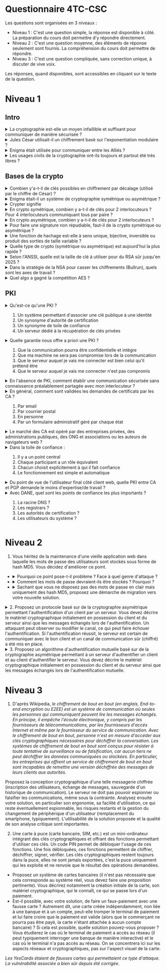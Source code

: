 Questionnaire 4TC-CSC
=====================

Les questions sont organisées en 3 niveaux :

* Niveau 1 : C'est une question simple, la réponse est disponible à côté. La préparation du cours doit permettre d'y répondre directement.
* Niveau 2 : C'est une question moyenne, des éléments de réponse seulement sont fournis. La compréhension du cours doit permettre de répondre.
* Niveau 3 : C'est une question compliquée, sans correction unique, à discuter de vive voix.

Les réponses, quand disponibles, sont accessibles en cliquant sur le texte de la question.

Niveau 1
========

Intro
-----

<details> 
<summary>La cryptographie est-elle un moyen infaillible et suffisant pour communiquer de manière sécurisée ?</summary>
Non
</details>

<details> 
  <summary>Jules César utilisait-il un chiffrement basé sur l'exponentiation modulaire ? </summary>
   Non
</details>

<details> 
<summary>Enigma était utilisée pour communiquer entre les Alliés ?</summary>
Non
</details>

<details> 
<summary>Les usages civils de la cryptographie ont-ils toujours et partout été très libres ?</summary>
Pas partout, pas toujours
</details>






Bases de la crypto
------------------

<details>
<summary>Combien y'a-t-il de clés possibles en chiffrement par décalage (utilisé par le chiffre de César) ?</summary>
26
</details>

<details>
<summary>Enigma était-il un système de cryptographie symétrique ou asymétrique ?</summary>
Symétrique
</details>

<details>
<summary>Crypter signifie</summary>
Rien, le terme n'existe pas
</details>

<details>
<summary>En crypto symétrique, combien y a-t-il de clés pour 2 interlocuteurs ? Pour 4 interlocuteurs communiquant tous par paire ? </summary>
Une unique clé connue des 2 interlocuteurs - 8 clés
</details>

<details>
<summary>En crypto asymétrique, combien y a-t-il de clés pour 2 interlocuteurs ? </summary>
Une paire de clés par interlocuteur (4 clés pour 2 interlocuteurs)
</details>

<details>
<summary>Pour faire une signature non répudiable, faut-il de la crypto symétrique ou asymétrique ?</summary>
asymétrique
</details>

<details>
<summary>Une fonction de hachage est-elle à sens unique, bijective, inversible ou produit des sorties de taille variable ?</summary>
à sens unique
</details>

<details>
<summary>Quelle type de crypto (symétrique ou asymétrique) est aujourd'hui la plus rapide ?</summary>
symétrique
</details>

<details>
<summary>Selon l'ANSSI, quelle est la taille de clé à utiliser pour du RSA sûr jusqu'en 2025 ?</summary>
2048 bits
</details>

<details>
<summary>Dans la stratégie de la NSA pour casser les chiffrements (Bullrun), quels sont les axes de travail ?</summary>
Wikipedia :
<ol>
<li> des mesures pour s'assurer le contrôle sur l'établissement de normes américaines et internationales de chiffrement (NIST, normes ISO),</li>
<li> la collaboration avec des entreprises technologiques pour intégrer — dès la conception — des portes dérobées dans leurs solutions de chiffrement (logiciels ou puces électroniques),</li>
<li> la collaboration avec des fournisseurs de services Internet pour récupérer des certificats de chiffrement,</li>
<li> l'investissement dans des ordinateurs à hautes performances,</li>
<li> voire des cyberattaques ou l'espionnage des sociétés pour leur voler leurs clés numériques.</li>
</ol>
</details>

<details>
<summary>Quel algo a gagné la compétition AES ?</summary>
Rijndael
</details>



PKI
---

<details>
<summary>Qu'est-ce qu'une PKI ?
<ol>
	<li> Un système permettant d'associer une clé publique à une identité</li>
	<li> Un synonyme d'autorité de certification</li>
	<li> Un synonyme de toile de confiance</li>
	<li> Un serveur dédié à la récupération de clés privées</li>
</ol></summary>
Un système permettant d'associer une clé publique à une identité
</details>

<details>
<summary>Quelle garantie nous offre a priori une PKI ?
<ol>
	<li> Que la communication pourra être confidentielle et intègre</li>
	<li> Que ma machine ne sera pas compromise lors de la communication</li>
	<li> Que le serveur auquel je vais me connecter est bien celui qu'il prétend être</li>
	<li> Que le serveur auquel je vais me connecter n'est pas compromis</li>
</ol></summary>
1 et 3
</details>

<details>
<summary>En l'absence de PKI, comment établir une communication sécurisée sans connaissance préalablement partagée avec mon interlocuteur ?</summary>
Je ne peux pas
</details>




<details>
<summary>En général, comment sont validées les demandes de certificats par les CA ?
<ol>
	<li> Par email</li>
	<li> Par courrier postal</li>
	<li> En personne</li>
	<li> Par un formulaire administratif géré par chaque état</li>
</ol>
</summary>
Par email
</details>

<details>
<summary>Le marché des CA est opéré par des entreprises privées, des administrations publiques, des ONG et associations ou les auteurs de navigateurs web ?</summary>

Des entreprises privées
</details>

<details>
<summary>Dans la toile de confiance :
<ol>
	<li> Il y a un point central</li>
	<li> Chaque participant a un rôle équivalent</li>
	<li> Chacun choisit explicitement à qui il fait confiance</li>
	<li> Le fonctionnement est simple et automatique</li>
</ol>
</summary>
2 et 3
</details>

<details>
<summary>Du point de vue de l'utilisateur final côté client web, quelle PKI entre CA et PGP demande le moins d'expertise/de travail ?</summary>
CA
</details>

<details>
<summary>Avec DANE, quel sont les points de confiance les plus importants ?
<ol>
	<li> La racine DNS ?</li>
	<li> Les registrars ?</li>
	<li> Les autorités de certification ?</li>
	<li> Les utilisateurs du système ?</li>
</ol>
</summary>
La racine DNS et les registrars
</details>


Niveau 2
========


1. Vous héritez de la maintenance d'une vieille application web dans laquelle les mots de passe des utilisateurs sont stockés sous forme de hash MD5. Vous décidez d'améliorer ce point.
* <details><summary>Pourquoi ce point pose-t-il problème ? Face à quel genre d'attaque ?</summary>hash faible, attaques par énumération/dictionnaire si vol de la base</details>
* <details><summary>Comment les mots de passe devraient-ils être stockés ? Pourquoi ?</summary>PBKDF2, hash salé couteux</details>
* <details><summary>Sachant que vous ne disposez pas des mots de passe en clair mais uniquement des hash MD5, proposez une démarche de migration vers votre nouvelle solution.</summary>renouvellement lors de la connexion des usagers</details>


<details>
<summary>2. Proposez un protocole basé sur de la cryptographie asymétrique permettant l'authentification d'un client par un serveur. Vous devez décrire  le matériel cryptographique initialement en possession du client et du serveur ainsi que les messages échangés lors de l'authentification. Un attaquant peut observer ou modifier le canal, ce qui peut faire échouer l'authentification. Si l'authentification réussit, le serveur est certain de communiquer avec le bon client et un canal de communication sûr (chiffré) a été mis en place.</summary>
Le serveur doit authentifier le client : le client a une paire de clés publique/privée, soit le client a un certificat signé par une CA reconnue par le serveur, soit le serveur connaît la clé publique du client. Le serveur doit challenger le client pour vérifier qu'il possède la clé privée associée. Une clé de session peut-être envoyée par le serveur ou un Diffie-Hellman authentifié.
</details>

<details>
<summary>3. Proposez un algorithme d'authentification mutuelle basé sur de la cryptographie asymétrique permettant à un serveur d'authentifier un client et au client d'authentifier le serveur. Vous devez décrire  le matériel cryptographique initialement en possession du client et du serveur ainsi que les messages échangés lors de l'authentification mutuelle.</summary>
L'authentification est mutuelle, le client a une paire de clés asymétriques et le serveur également. Soit il y a une CA, chaque participant reconnaît la CA et a un certificat signé par cette CA, soit chaque participant connaît au départ la clé publique de l'autre. Chacun doit challenger que l'autre possède bien la clé privée associée.
</details>

Niveau 3
========

1. D'après Wikipedia, _le chiffrement de bout en bout (en anglais, End-to-end encryption ou E2EE) est un système de communication où seules les personnes qui communiquent peuvent lire les messages échangés. En principe, il empêche l'écoute électronique, y compris par les fournisseurs de télécommunications, par les fournisseurs d'accès Internet et même par le fournisseur du service de communication. Avec le chiffrement de bout en bout, personne n'est en mesure d'accéder aux clés cryptographiques nécessaires pour déchiffrer la conversation. Les systèmes de chiffrement de bout en bout sont conçus pour résister à toute tentative de surveillance ou de falsification, car aucun tiers ne peut déchiffrer les données communiquées ou stockées. En particulier, les entreprises qui offrent un service de chiffrement de bout en bout sont incapables de remettre une version déchiffrée des messages de leurs clients aux autorités._

Proposez la conception cryptographique d'une telle messagerie chiffrée (inscription des utilisateurs, échange de messages, sauvegarde d'un historique de communication). Le serveur ne doit pas pouvoir espionner ou falsifier les communications, même sous la contrainte. Analysez ensuite votre solution, en particulier son ergonomie, sa facilité d'utilisation, ce qui reste éventuellement espionnable, les risques restants et la gestion du changement de périphérique d'un utilisateur (remplacement du smartphone, typiquement). L'utilisabilité de la solution proposée et la qualité de son analyse critique sont importantes.

2. Une carte à puce (carte bancaire, SIM, etc.) est un mini-ordinateur intégrant des clés cryptographiques et offrant des fonctions permettant d'utiliser ces clés. Un code PIN permet de débloquer l'usage de ces fonctions. Une fois débloquées, ces fonctions permettent de chiffrer, déchiffrer, signer, vérifier. Les clés cryptographiques restent toujours dans la puce, elles ne sont jamais exportées, c'est la puce uniquement qui les exploite et ne renvoie que le résultat des opérations demandées.

* Proposez un système de cartes bancaires (il n'est pas nécessaire que cela corresponde au système réel, vous devez faire une proposition pertinente). Vous décrirez notamment la création initiale de la carte, son matériel cryptographique, qui le connaît, ce qui se passe lors d'un paiement.
* Est-il possible, avec votre solution, de faire un faux-paiement avec une fausse carte ? Autrement dit, une carte créée indépendamment, non liée à une banque et à un compte, peut-elle tromper le terminal de paiement et lui faire croire que le paiement est valide (alors que le commerçant ne pourra pas être payé, la carte n'étant attachée à aucun compte bancaire) ? Si cela est possible, quelle solution pouvez-vous proposer ? Vous étudierez le cas où le terminal de paiement a accès au réseau (il peut typiquement interroger une banque de manière interactive) et le cas où le terminal n'a pas accès au réseau. On se concentrera ici sur les aspects réseaux et cryptographiques, pas sur l'aspect visuel de la carte.

_Les YesCards étaient de fausses cartes qui permettaient ce type d'attaque. La vulnérabilité associée a bien sûr depuis été corrigée._
